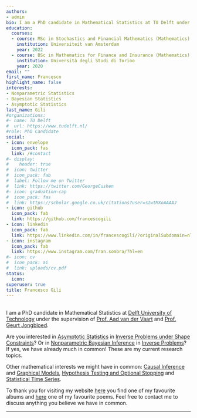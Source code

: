 ```yaml
---
authors:
- admin
bio: I am a PhD candidate in Mathematical Statistics at TU Delft under the supervision of Aad van der Vaart and Geurt Jongbloed.
education:
  courses:
  - course: MSc in Stochastics and Financial Mathematics (Mathematics)
    institution: Universiteit van Amsterdam
    year: 2022
  - course: BSc in Mathematics for Finance and Insurance (Mathematics)
    institution: Università degli Studi di Torino
    year: 2020
email: ""
first_name: Francesco
highlight_name: false
interests:
- Nonparametric Statistics
- Bayesian Statistics
- Asymptotic Statistics
last_name: Gili
#organizations:
#- name: TU Delft
#  url: https://www.tudelft.nl/
#role: PhD Candidate
social:
- icon: envelope
  icon_pack: fas
  link: /#contact
#- display:
#    header: true
#  icon: twitter
#  icon_pack: fab
#  label: Follow me on Twitter
#  link: https://twitter.com/GeorgeCushen
#- icon: graduation-cap
#  icon_pack: fas
#  link: https://scholar.google.co.uk/citations?user=sIwtMXoAAAAJ
- icon: github
  icon_pack: fab
  link: https://github.com/francescogili
- icon: linkedin
  icon_pack: fab
  link: https://www.linkedin.com/in/francescogili/?originalSubdomain=nl
- icon: instagram
  icon_pack: fab
  link: https://www.instagram.com/fran.sombra/?hl=en
#- icon: cv
#  icon_pack: ai
#  link: uploads/cv.pdf
status:
  icon: 
superuser: true
title: Francesco Gili
---
```

</br > I am a PhD candidate in Mathematical Statistics at [Delft University of Technology](https://www.tudelft.nl/) under the supervision of [Prof. Aad van der Vaart](https://fa.ewi.tudelft.nl/~vaart/) and [Prof. Geurt Jongbloed](http://dutiosc.twi.tudelft.nl/~geurt/).

Are you interested in [Asymptotic Statistics](https://www.cambridge.org/core/books/asymptotic-statistics/A3C7DAD3F7E66A1FA60E9C8FE132EE1D) in [Inverse Problems under Shape Constraints](https://www.cambridge.org/nl/academic/subjects/statistics-probability/statistical-theory-and-methods/nonparametric-estimation-under-shape-constraints-estimators-algorithms-and-asymptotics?format=HB&isbn=9780521864015)? Or in [Nonparametric Bayesian Inference](https://www.cambridge.org/core/books/fundamentals-of-nonparametric-bayesian-inference/C96325101025D308C9F31F4470DEA2E8) in [Inverse Problems](https://en.wikipedia.org/wiki/Inverse_problem)? If yes, we have already much in common! These are my current research topics.

Other mathematical interests we might have in common: [Causal Inference](https://en.wikipedia.org/wiki/Causal_inference) and [Graphical Models](https://en.wikipedia.org/wiki/Graphical_model#:~:text=A%20graphical%20model%20or%20probabilistic,Bayesian%20statistics%E2%80%94and%20machine%20learning.), [Hypothesis Testing and Optional Stopping](https://safestatistics.com/testing-with-optional-stopping/) and [Statistical Time Series](https://en.wikipedia.org/wiki/Time_series).

To thank you for visiting my website [here](https://open.spotify.com/intl-it/album/1nvzBC1M3dlCMIxfUCBhlO?autoplay=true) you find one of my favourite albums and [here](https://www.poetryfoundation.org/poems/47541/keeping-things-whole) one of my favourite poems. Feel free to contact me to discuss anything you believe we have in common.





---------------------------------------------------------------------------------------------------------------------------



